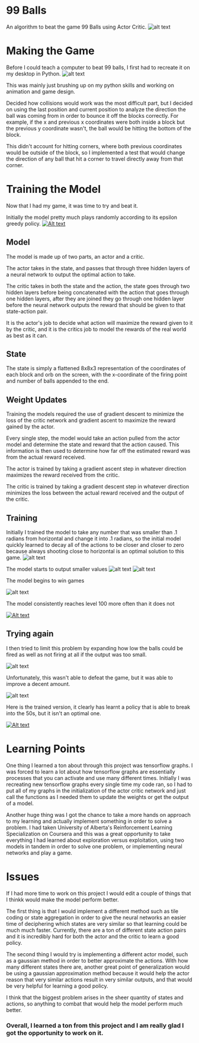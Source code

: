 # 99 Balls
An algorithm to beat the game 99 Balls using Actor Critic.
![alt text](Ballz.png)


# Making the Game
Before I could teach a computer to beat 99 balls, I first had to recreate it on my desktop in Python.
![alt text](99Balls.png)

This was mainly just brushing up on my python skills and working on animation and game design.

Decided how collisions would work was the most difficult part, but I decided on using the last position and current position to analyze the direction the ball was coming from in order to bounce it off the blocks correctly.
For example, if the x and previous x coordinates were both inside a block but the previous y coordinate wasn't, the ball would be hitting the bottom of the block.

This didn't account for hitting corners, where both previous coordinates would be outside of the block, so I implemented a test that would change the direction of any ball that hit a corner to travel directly away from that corner.

# Training the Model
Now that I had my game, it was time to try and beat it. 

Initially the model pretty much plays randomly according to its epsilon greedy policy.
[![Alt text](https://img.youtube.com/vi/cZT-lTS1rxA/0.jpg)](https://www.youtube.com/watch?v=cZT-lTS1rxA)

## Model
The model is made up of two parts, an actor and a critic.

The actor takes in the state, and passes that through three hidden layers of a neural network to output the optimal action to take.

The critic takes in both the state and the action, the state goes through two hidden layers before being concatenated with the action that goes through one hidden layers, after they are joined they go through one hidden layer before the neural network outputs the reward that should be given to that state-action pair.

It is the actor's job to decide what action will maximize the reward given to it by the critic, and it is the critics job to model the rewards of the real world as best as it can.

## State

The state is simply a flattened 8x8x3 representation of the coordinates of each block and orb on the screen, with the x-coordinate of the firing point and number of balls appended to the end.
## Weight Updates

Training the models required the use of gradient descent to minimize the loss of the critic network and gradient ascent to maximize the reward gained by the actor.

Every single step, the model would take an action pulled from the actor model and determine the state and reward that the action caused. This information is then used to determine how far off the estimated reward was from the actual reward received.

The actor is trained by taking a gradient ascent step in whatever direction maximizes the reward received from the critic.

The critic is trained by taking a gradient descent step in whatever direction minimizes the loss between the actual reward received and the output of the critic.
## Training

Initially I trained the model to take any number that was smaller than .1 radians from horizontal and change it into .1 radians, so the initial model quickly learned to decay all of the actions to be closer and closer to zero because always shooting close to horizontal is an optimal solution to this game.
![alt text](Figure_1.png)

The model starts to output smaller values
![alt text](Figure_3.png)
![alt text](Figure_4.png)

The model begins to win games

![alt text](Figure_5.png)

The model consistently reaches level 100 more often than it does not

[![Alt text](https://img.youtube.com/vi/4Bgjwa5AvoY/0.jpg)](https://www.youtube.com/watch?v=4Bgjwa5AvoY)

## Trying again

I then tried to limit this problem by expanding how low the balls could be fired as well as not firing at all if the output was too small.

![alt text](Training.png)

Unfortunately, this wasn't able to defeat the game, but it was able to improve a decent amount.

![alt text](Trained.png)

Here is the trained version, it clearly has learnt a policy that is able to break into the 50s, but it isn't an optimal one.

[![Alt text](https://img.youtube.com/vi/4X0AL9TKNoU/0.jpg)](https://www.youtube.com/watch?v=4X0AL9TKNoU)

# Learning Points
One thing I learned a ton about through this project was tensorflow graphs. I was forced to learn a lot about how tensorflow graphs are essentially processes that you can activate and use many different times. Initially I was recreating new tensorflow graphs every single time my code ran, so I had to put all of my graphs in the initialization of the actor critic network and just call the functions as I needed them to update the weights or get the output of a model.

Another huge thing was I got the chance to take a more hands on approach to my learning and actually implement something in order to solve a problem. I had taken University of Alberta's Reinforcement Learning Specialization on Coursera and this was a great opportunity to take everything I had learned about exploration versus exploitation, using two models in tandem in order to solve one problem, or implementing neural networks and play a game.

# Issues  

If I had more time to work on this project I would edit a couple of things that I thinkk would make the model perform better.

The first thing is that I would implement a different method such as tile coding or state aggregation in order to give the neural networks an easier time of deciphering which states are very similar so that learning could be much much faster. Currently, there are a ton of different state action pairs and it is incredibly hard for both the actor and the critic to learn a good policy.

The second thing I would try is implementing a different actor model, such as a gaussian method in order to better approximate the actions. With how many different states there are, another great point of generalization would be using a gaussian approximation method because it would help the actor reason that very similar actions result in very similar outputs, and that would be very helpful for learning a good policy.

I think that the biggest problem arises in the sheer quantity of states and actions, so anything to combat that would help the model perform much better.


### Overall, I learned a ton from this project and I am really glad I got the opportunity to work on it.
